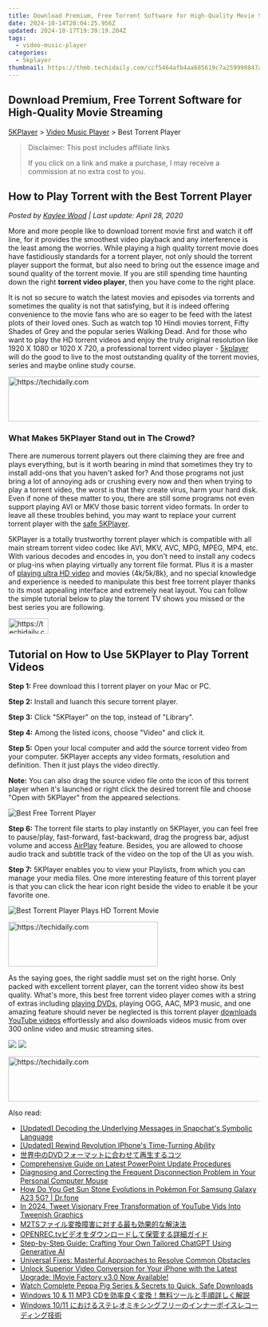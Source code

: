 ```yaml
---
title: Download Premium, Free Torrent Software for High-Quality Movie Streaming
date: 2024-10-14T20:04:25.956Z
updated: 2024-10-17T19:39:19.204Z
tags:
  - video-music-player
categories:
  - 5kplayer
thumbnail: https://thmb.techidaily.com/ccf5464afb4aa685619c7a259990847a57c5c05dab74619d5212fa55287fa1c5.jpg
---
```


## Download Premium, Free Torrent Software for High-Quality Movie Streaming

[5KPlayer](https://tools.techidaily.com/5kplayer/products/) \> [Video Music Player](https://tools.techidaily.com/5kplayer/video-music-player/) \> Best Torrent Player

>  Disclaimer: This post includes affiliate links
>
>  If you click on a link and make a purchase, I may receive a commission at no extra cost to you.
>

## How to Play Torrent with the Best Torrent Player

 _Posted by [Kaylee Wood](https://www.quora.com/profile/Amanda-Hu-21) | Last update: April 28, 2020_

More and more people like to download torrent movie first and watch it off line, for it provides the smoothest video playback and any interference is the least among the worries. While playing a high quality torrent movie does have fastidiously standards for a torrent player, not only should the torrent player support the format, but also need to bring out the essence image and sound quality of the torrent movie. If you are still spending time haunting down the right **torrent video player**, then you have come to the right place.

It is not so secure to watch the latest movies and episodes via torrents and sometimes the quality is not that satisfying, but it is indeed offering convenience to the movie fans who are so eager to be feed with the latest plots of their loved ones. Such as watch top 10 Hindi movies torrent, Fifty Shades of Grey and the popular series Walking Dead. And for those who want to play the HD torrent videos and enjoy the truly original resolution like 1920 X 1080 or 1020 X 720, a professional torrent video player - [5kplayer](https://tools.techidaily.com/5kplayer/products/) will do the good to live to the most outstanding quality of the torrent movies, series and maybe online study course. 

<!-- affiliate ads begin -->
<a href="https://appsumo.8odi.net/c/5597632/2130889/7443" target="_top" id="2130889">
  <img src="//a.impactradius-go.com/display-ad/7443-2130889" border="0" alt="https://techidaily.com" width="600" height="90"/>
</a>
<img height="0" width="0" src="https://appsumo.8odi.net/i/5597632/2130889/7443" style="position:absolute;visibility:hidden;" border="0" />
<!-- affiliate ads end -->

### What Makes 5KPlayer Stand out in The Crowd?

There are numerous torrent players out there claiming they are free and plays everything, but is it worth bearing in mind that sometimes they try to install add-ons that you haven't asked for? And those programs not just bring a lot of annoying ads or crushing every now and then when trying to play a torrent video, the worst is that they create virus, harm your hard disk. Even if none of these matter to you, there are still some programs not even support playing AVI or MKV those basic torrent video formats. In order to leave all these troubles behind, you may want to replace your current torrent player with the [safe 5KPlayer](https://tools.techidaily.com/5kplayer/video-music-player/).

5KPlayer is a totally trustworthy torrent player which is compatible with all main stream torrent video codec like AVI, MKV, AVC, MPG, MPEG, MP4, etc. With various decodes and encodes in, you don't need to install any codecs or plug-ins when playing virtually any torrent file format. Plus it is a master of [playing ultra HD video](https://tools.techidaily.com/5kplayer/video-music-player/) and movies (4k/5k/8k), and no special knowledge and experience is needed to manipulate this best free torrent player thanks to its most appealing interface and extremely neat layout. You can follow the simple tutorial below to play the torrent TV shows you missed or the best series you are following.

<!-- affiliate ads begin -->
<a href="https://25home.pxf.io/c/5597632/2148634/16836" target="_top" id="2148634">
  <img src="//a.impactradius-go.com/display-ad/16836-2148634" border="0" alt="https://techidaily.com" width="80" height="31"/>
</a>
<img height="0" width="0" src="https://25home.pxf.io/i/5597632/2148634/16836" style="position:absolute;visibility:hidden;" border="0" />
<!-- affiliate ads end -->

## Tutorial on How to Use 5KPlayer to Play Torrent Videos

**Step 1:** Free download this l torrent player on your Mac or PC. 

**Step 2:** Install and luanch this secure torrent player. 

**Step 3:**  Click "5KPlayer" on the top, instead of "Library". 

**Step 4:** Among the listed icons, choose "Video" and click it. 

**Step 5:** Open your local computer and add the source torrent video from your computer. 5KPlayer accepts any video formats, resolution and definition. Then it just plays the video directly. 

**Note:** You can also drag the source video file onto the icon of this torrent player when it's launched or right click the desired torrent file and choose "Open with 5KPlayer" from the appeared selections.

![Best Free Torrent Player](https://www.5kplayer.com/video-music-player/img/5kplayer-freeaacplayer-yxt-030601.jpg) 

**Step 6:** The torrent file starts to play instantly on 5KPlayer, you can feel free to pause/play, fast-forward, fast-backward, drag the progress bar, adjust volume and access [AirPlay](https://tools.techidaily.com/5kplayer/airplay/) feature. Besides, you are allowed to choose audio track and subtitle track of the video on the top of the UI as you wish. 

**Step 7:** 5KPlayer enables you to view your Playlists, from which you can manage your media files. One more interesting feature of this torrent player is that you can click the hear icon right beside the video to enable it be your favorite one. 

![Best Torrent Player Plays HD Torrent Movie](https://www.5kplayer.com/video-music-player/img/torrent-player-xsy-0430.jpg) 

<!-- affiliate ads begin -->
<a href="https://aidotcom.pxf.io/c/5597632/2129041/19576" target="_top" id="2129041">
  <img src="//a.impactradius-go.com/display-ad/19576-2129041" border="0" alt="https://techidaily.com" width="300" height="90"/>
</a>
<img height="0" width="0" src="https://aidotcom.pxf.io/i/5597632/2129041/19576" style="position:absolute;visibility:hidden;" border="0" />
<!-- affiliate ads end -->

As the saying goes, the right saddle must set on the right horse. Only packed with excellent torrent player, can the torrent video show its best quality. What's more, this best free torrent video player comes with a string of extras including [playing DVDs](https://tools.techidaily.com/5kplayer/video-music-player/), playing OGG, AAC, MP3 music, and one amazing feature should never be neglected is this torrent player [downloads YouTube videos](https://tools.techidaily.com/5kplayer/youtube-download/) effortlessly and also downloads videos music from over 300 online video and music streaming sites.

[![](https://www.5kplayer.com/video-music-player/../button/freedownwhitewin.png)](https://tools.techidaily.com/5kplayer/products/) [![](https://www.5kplayer.com/video-music-player/../button/freedownbackmac.png)](https://tools.techidaily.com/5kplayer/products/)

<!-- affiliate ads begin -->
<a href="https://aligracehair.sjv.io/c/5597632/1938682/19272" target="_top" id="1938682">
  <img src="//a.impactradius-go.com/display-ad/19272-1938682" border="0" alt="https://techidaily.com" width="728" height="90"/>
</a>
<img height="0" width="0" src="https://aligracehair.sjv.io/i/5597632/1938682/19272" style="position:absolute;visibility:hidden;" border="0" />
<!-- affiliate ads end -->

<ins class="adsbygoogle"
     style="display:block"
     data-ad-format="autorelaxed"
     data-ad-client="ca-pub-7571918770474297"
     data-ad-slot="1223367746"></ins>

<ins class="adsbygoogle"
     style="display:block"
     data-ad-client="ca-pub-7571918770474297"
     data-ad-slot="8358498916"
     data-ad-format="auto"
     data-full-width-responsive="true"></ins>

<span class="atpl-alsoreadstyle">Also read:</span>
<div><ul>
<li><a href="https://snapchat-videos.techidaily.com/updated-decoding-the-underlying-messages-in-snapchats-symbolic-language/"><u>[Updated] Decoding the Underlying Messages in Snapchat's Symbolic Language</u></a></li>
<li><a href="https://extra-skills.techidaily.com/updated-rewind-revolution-iphones-time-turning-ability/"><u>[Updated] Rewind Revolution IPhone's Time-Turning Ability</u></a></li>
<li><a href="https://video-ai-editor.techidaily.com/1726028391772-dvd/"><u>世界中のDVDフォーマットに合わせて再生するコツ</u></a></li>
<li><a href="https://techtrends.techidaily.com/comprehensive-guide-on-latest-powerpoint-update-procedures/"><u>Comprehensive Guide on Latest PowerPoint Update Procedures</u></a></li>
<li><a href="https://win-howtos.techidaily.com/diagnosing-and-correcting-the-frequent-disconnection-problem-in-your-personal-computer-mouse/"><u>Diagnosing and Correcting the Frequent Disconnection Problem in Your Personal Computer Mouse</u></a></li>
<li><a href="https://android-pokemon-go.techidaily.com/how-do-you-get-sun-stone-evolutions-in-pokemon-for-samsung-galaxy-a23-5g-drfone-by-drfone-virtual-android/"><u>How Do You Get Sun Stone Evolutions in Pokémon For Samsung Galaxy A23 5G? | Dr.fone</u></a></li>
<li><a href="https://twitter-videos.techidaily.com/in-2024-tweet-visionary-free-transformation-of-youtube-vids-into-tweenish-graphics/"><u>In 2024, Tweet Visionary Free Transformation of YouTube Vids Into Tweenish Graphics</u></a></li>
<li><a href="https://video-ai-editor.techidaily.com/1726029659117-m2ts/"><u>M2TSファイル変換障害に対する最も効果的な解決法</u></a></li>
<li><a href="https://tech-haven.techidaily.com/1726027103184-openrectv/"><u>OPENREC.tvビデオをダウンロードして保管する詳細ガイド</u></a></li>
<li><a href="https://tech-revival.techidaily.com/step-by-step-guide-crafting-your-own-tailored-chatgpt-using-generative-ai/"><u>Step-by-Step Guide: Crafting Your Own Tailored ChatGPT Using Generative AI</u></a></li>
<li><a href="https://video-ai-editor.techidaily.com/universal-fixes-masterful-approaches-to-resolve-common-obstacles/"><u>Universal Fixes: Masterful Approaches to Resolve Common Obstacles</u></a></li>
<li><a href="https://video-ai-editor.techidaily.com/unlock-superior-video-conversion-for-your-iphone-with-the-latest-upgrade-imovie-factory-v30-now-available/"><u>Unlock Superior Video Conversion for Your iPhone with the Latest Upgrade: IMovie Factory v3.0 Now Available!</u></a></li>
<li><a href="https://video-ai-editor.techidaily.com/watch-complete-peppa-pig-series-and-secrets-to-quick-safe-downloads/"><u>Watch Complete Peppa Pig Series & Secrets to Quick, Safe Downloads</u></a></li>
<li><a href="https://video-ai-editor.techidaily.com/windows-10-and-11-mp3-cd/"><u>Windows 10 & 11 MP3 CDを効率良く変換！無料ツールと手順詳しく解説</u></a></li>
<li><a href="https://video-ai-editor.techidaily.com/1726026353071-windows-1011/"><u>Windows 10/11 におけるステレオミキシングフリーのインナーボイスレコーディング技術</u></a></li>
</ul></div>

